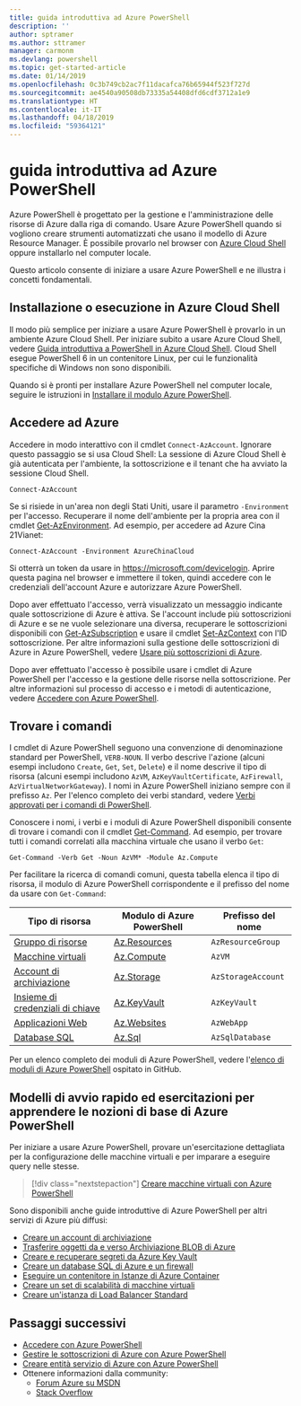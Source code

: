 ```yaml
---
title: guida introduttiva ad Azure PowerShell
description: ''
author: sptramer
ms.author: sttramer
manager: carmonm
ms.devlang: powershell
ms.topic: get-started-article
ms.date: 01/14/2019
ms.openlocfilehash: 0c3b749cb2ac7f11dacafca76b65944f523f727d
ms.sourcegitcommit: ae4540a90508db73335a54408dfd6cdf3712a1e9
ms.translationtype: HT
ms.contentlocale: it-IT
ms.lasthandoff: 04/18/2019
ms.locfileid: "59364121"
---
```

# <a name="get-started-with-azure-powershell"></a>guida introduttiva ad Azure PowerShell

Azure PowerShell è progettato per la gestione e l'amministrazione delle risorse di Azure dalla riga di comando. Usare Azure PowerShell quando si vogliono creare strumenti automatizzati che usano il modello di Azure Resource Manager.
È possibile provarlo nel browser con [Azure Cloud Shell](/azure/cloud-shell/overview) oppure installarlo nel computer locale.

Questo articolo consente di iniziare a usare Azure PowerShell e ne illustra i concetti fondamentali.

## <a name="install-or-run-in-azure-cloud-shell"></a>Installazione o esecuzione in Azure Cloud Shell

Il modo più semplice per iniziare a usare Azure PowerShell è provarlo in un ambiente Azure Cloud Shell.
Per iniziare subito a usare Azure Cloud Shell, vedere [Guida introduttiva a PowerShell in Azure Cloud Shell](/azure/cloud-shell/quickstart-powershell).
Cloud Shell esegue PowerShell 6 in un contenitore Linux, per cui le funzionalità specifiche di Windows non sono disponibili.

Quando si è pronti per installare Azure PowerShell nel computer locale, seguire le istruzioni in [Installare il modulo Azure PowerShell](install-az-ps.md).

## <a name="sign-in-to-azure"></a>Accedere ad Azure

Accedere in modo interattivo con il cmdlet `Connect-AzAccount`. Ignorare questo passaggio se si usa Cloud Shell: La sessione di Azure Cloud Shell è già autenticata per l'ambiente, la sottoscrizione e il tenant che ha avviato la sessione Cloud Shell.

```azurepowershell-interactive
Connect-AzAccount
```

Se si risiede in un'area non degli Stati Uniti, usare il parametro `-Environment` per l'accesso. Recuperare il nome dell'ambiente per la propria area con il cmdlet [Get-AzEnvironment](/powershell/module/Az.Accounts/Get-AzEnvironment). Ad esempio, per accedere ad Azure Cina 21Vianet:

```azurepowershell-interactive
Connect-AzAccount -Environment AzureChinaCloud
```

Si otterrà un token da usare in https://microsoft.com/devicelogin. Aprire questa pagina nel browser e immettere il token, quindi accedere con le credenziali dell'account Azure e autorizzare Azure PowerShell. 

Dopo aver effettuato l'accesso, verrà visualizzato un messaggio indicante quale sottoscrizione di Azure è attiva. Se l'account include più sottoscrizioni di Azure e se ne vuole selezionare una diversa, recuperare le sottoscrizioni disponibili con [Get-AzSubscription](/powershell/module/az.accounts/get-azsubscription) e usare il cmdlet [Set-AzContext](/powershell/module/az.accounts/set-azcontext) con l'ID sottoscrizione.
Per altre informazioni sulla gestione delle sottoscrizioni di Azure in Azure PowerShell, vedere [Usare più sottoscrizioni di Azure](manage-subscriptions-azureps.md).

Dopo aver effettuato l'accesso è possibile usare i cmdlet di Azure PowerShell per l'accesso e la gestione delle risorse nella sottoscrizione. Per altre informazioni sul processo di accesso e i metodi di autenticazione, vedere [Accedere con Azure PowerShell](authenticate-azureps.md).

## <a name="find-commands"></a>Trovare i comandi

I cmdlet di Azure PowerShell seguono una convenzione di denominazione standard per PowerShell, `VERB-NOUN`. Il verbo descrive l'azione (alcuni esempi includono `Create`, `Get`, `Set`, `Delete`) e il nome descrive il tipo di risorsa (alcuni esempi includono `AzVM`, `AzKeyVaultCertificate`, `AzFirewall`, `AzVirtualNetworkGateway`). I nomi in Azure PowerShell iniziano sempre con il prefisso `Az`. Per l'elenco completo dei verbi standard, vedere [Verbi approvati per i comandi di PowerShell](/powershell/developer/cmdlet/approved-verbs-for-windows-powershell-commands).

Conoscere i nomi, i verbi e i moduli di Azure PowerShell disponibili consente di trovare i comandi con il cmdlet [Get-Command](/powershell/module/microsoft.powershell.core/get-command). Ad esempio, per trovare tutti i comandi correlati alla macchina virtuale che usano il verbo `Get`:

```powershell-interactive
Get-Command -Verb Get -Noun AzVM* -Module Az.Compute
```

Per facilitare la ricerca di comandi comuni, questa tabella elenca il tipo di risorsa, il modulo di Azure PowerShell corrispondente e il prefisso del nome da usare con `Get-Command`:

| Tipo di risorsa | Modulo di Azure PowerShell | Prefisso del nome |
|---------------|-------------------------|----------------|
| [Gruppo di risorse](/azure/azure-resource-manager/resource-group-overview) | [Az.Resources](/powershell/module/az.resources#resources) | `AzResourceGroup` |
| [Macchine virtuali](/azure/virtual-machines) | [Az.Compute](/powershell/module/az.compute#virtual_machines) | `AzVM` |
| [Account di archiviazione](/azure/storage/common/storage-introduction) | [Az.Storage](/powershell/module/az.storage/) | `AzStorageAccount` |
| [Insieme di credenziali di chiave](/azure/key-vault/key-vault-whatis) | [Az.KeyVault](/powershell/module/az.keyvault) | `AzKeyVault` |
| [Applicazioni Web](/azure/app-service) | [Az.Websites](/powershell/module/az.websites) | `AzWebApp` |
| [Database SQL](/azure/sql-database) | [Az.Sql](/powershell/module/az.sql) | `AzSqlDatabase` |

Per un elenco completo dei moduli di Azure PowerShell, vedere l'[elenco di moduli di Azure PowerShell](https://github.com/Azure/azure-powershell/blob/master/documentation/azure-powershell-modules.md) ospitato in GitHub.

## <a name="learn-azure-powershell-basics-with-quickstarts-and-tutorials"></a>Modelli di avvio rapido ed esercitazioni per apprendere le nozioni di base di Azure PowerShell

Per iniziare a usare Azure PowerShell, provare un'esercitazione dettagliata per la configurazione delle macchine virtuali e per imparare a eseguire query nelle stesse.

> [!div class="nextstepaction"]
> [Creare macchine virtuali con Azure PowerShell](azureps-vm-tutorial.yml)

Sono disponibili anche guide introduttive di Azure PowerShell per altri servizi di Azure più diffusi:

* [Creare un account di archiviazione](/azure/storage/common/storage-quickstart-create-account?tabs=azure-powershell)
* [Trasferire oggetti da e verso Archiviazione BLOB di Azure](/azure/storage/blobs/storage-quickstart-blobs-powershell)
* [Creare e recuperare segreti da Azure Key Vault](/azure/key-vault/quick-create-powershell)
* [Creare un database SQL di Azure e un firewall](/azure/sql-database/scripts/sql-database-create-and-configure-database-powershell)
* [Eseguire un contenitore in Istanze di Azure Container](/azure/container-instances/container-instances-quickstart-powershell)
* [Creare un set di scalabilità di macchine virtuali](/azure/virtual-machine-scale-sets/quick-create-powershell)
* [Creare un'istanza di Load Balancer Standard](/azure/load-balancer/quickstart-create-standard-load-balancer-powershell)

## <a name="next-steps"></a>Passaggi successivi

* [Accedere con Azure PowerShell](authenticate-azureps.md)
* [Gestire le sottoscrizioni di Azure con Azure PowerShell](manage-subscriptions-azureps.md)
* [Creare entità servizio di Azure con Azure PowerShell](create-azure-service-principal-azureps.md)
* Ottenere informazioni dalla community:
  * [Forum Azure su MSDN](http://go.microsoft.com/fwlink/p/?LinkId=320212)
  * [Stack Overflow](http://go.microsoft.com/fwlink/?LinkId=320213)
